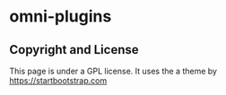 # omni-plugins





## Copyright and License

This page is under a GPL license. It uses the a theme by <https://startbootstrap.com>